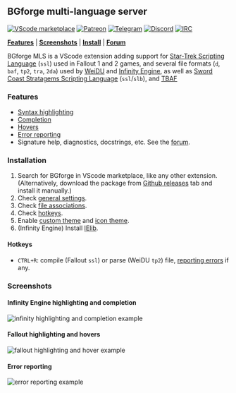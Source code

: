 ## BGforge multi-language server

[![VScode marketplace](https://img.shields.io/visual-studio-marketplace/i/bgforge.bgforge-mls)](https://marketplace.visualstudio.com/items?itemName=BGforge.bgforge-mls)
[![Patreon](https://img.shields.io/badge/Patreon-donate-FF424D?logo=Patreon&labelColor=141518)](https://www.patreon.com/BGforge)
[![Telegram](https://img.shields.io/badge/telegram-join%20%20%20%20%E2%9D%B1%E2%9D%B1%E2%9D%B1-darkorange?logo=telegram)](https://t.me/bgforge)
[![Discord](https://img.shields.io/discord/420268540700917760?logo=discord&label=discord&color=blue&logoColor=FEE75C)](https://discord.gg/4Yqfggm)
[![IRC](https://img.shields.io/badge/%23IRC-join%20%20%20%20%E2%9D%B1%E2%9D%B1%E2%9D%B1-darkorange)](https://bgforge.net/irc)

[**Features**](#features)
| [**Screenshots**](#screenshots)
| [**Install**](#installation)
| [**Forum**](https://forums.bgforge.net/viewforum.php?f=35)

BGforge MLS is a VScode extension adding support for [Star-Trek Scripting Language](https://falloutmods.fandom.com/wiki/Fallout_1_and_Fallout_2_scripting_-_commands,_reference,_tutorials) (`ssl`) used in Fallout 1 and 2 games, and several file formats (`d`, `baf`, `tp2`, `tra`, `2da`) used by [WeiDU](https://weidu.org/~thebigg/README-WeiDU.html) and [Infinity Engine](https://iesdp.bgforge.net), as well as [Sword Coast Stratagems Scripting Language](https://www.gibberlings3.net/forums/topic/13725-coding-scripts-in-ssl-some-lessons/) (`ssl`/`slb`), and [TBAF](https://forums.bgforge.net/viewtopic.php?t=448)

### Features

- [Syntax highlighting](#screenshots)
- [Completion](#infinity-engine-highlighting-and-completion)
- [Hovers](#fallout-highlighting-and-hovers)
- [Error reporting](#error-reporting)
- Signature help, diagnostics, docstrings, etc. See the [forum](https://forums.bgforge.net/viewforum.php?f=35).

### Installation

1. Search for BGforge in VScode marketplace, like any other extension.
   (Alternatively, download the package from [Github releases](https://github.com/BGforgeNet/vscode-bgforge-mls/releases) tab and install it manually.)
1. Check [general settings](docs/settings.md).
1. Check [file associations](docs/file_associations.md).
1. Check [hotkeys](#hotkeys).
1. Enable [custom theme](docs/theme.md) and [icon theme](docs/icon-theme.md).
1. (Infinity Engine) Install [IElib](https://ielib.bgforge.net).

#### Hotkeys

- `CTRL+R`: compile (Fallout `ssl`) or parse (WeiDU `tp2`) file, [reporting errors](#error-reporting) if any.

### Screenshots

#### Infinity Engine highlighting and completion

![infinity highlighting and completion example](docs/infinity.png)

#### Fallout highlighting and hovers

![fallout highlighting and hover example](docs/fallout.png)

#### Error reporting

![error reporting example](docs/error_reporting.png)
